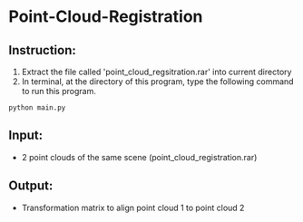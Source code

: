 
# Point-Cloud-Registration

## Instruction:
1. Extract the file called 'point_cloud_regsitration.rar' into current directory
2. In terminal, at the directory of this program, type the following command to run this program.
```
python main.py
```

## Input:  
* 2 point clouds of the same scene (point_cloud_registration.rar)   
## Output:  
* Transformation matrix to align point cloud 1 to point cloud 2   

